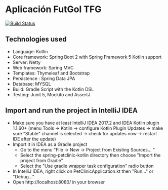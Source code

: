 # Aplicación FutGol TFG
[![Build Status](https://travis-ci.org/spring-petclinic/spring-petclinic-kotlin.png?branch=master)](https://travis-ci.org/spring-petclinic/spring-petclinic-kotlin/)

## Technologies used

* Language: Kotlin
* Core framework: Spring Boot 2 with Spring Framework 5 Kotlin support
* Server: Netty
* Web framework: Spring MVC
* Templates: Thymeleaf and Bootstrap
* Persistence : Spring Data JPA
* Database: MYSQL
* Build: Gradle Script with the Kotlin DSL
* Testing: Junit 5, Mockito and AssertJ

## Import and run the project in IntelliJ IDEA
   
* Make sure you have at least IntelliJ IDEA 2017.2 and IDEA Kotlin plugin 1.1.60+ (menu Tools -> Kotlin -> configure Kotlin Plugin Updates -> make sure "Stable" channel is selected -> check for updates now -> restart IDE after the update)
* Import it in IDEA as a Gradle project
  * Go to the menu "File -> New -> Project from Existing Sources... "
  * Select the spring-petclinic-kotlin directory then choose "Import the project from Gradle"
  * Select the "Use gradle wrapper task configuration" radio button
* In IntelliJ IDEA, right click on PetClinicApplication.kt then "Run..." or "Debug..."
* Open http://localhost:8080/ in your browser

